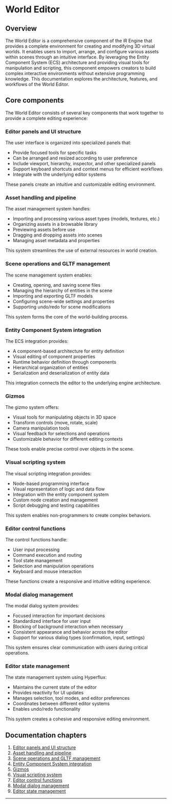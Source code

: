 # World Editor

## Overview

The World Editor is a comprehensive component of the iR Engine that provides a complete environment for creating and modifying 3D virtual worlds. It enables users to import, arrange, and configure various assets within scenes through an intuitive interface. By leveraging the Entity Component System (ECS) architecture and providing visual tools for manipulation and scripting, this component empowers creators to build complex interactive environments without extensive programming knowledge. This documentation explores the architecture, features, and workflows of the World Editor.

## Core components

The World Editor consists of several key components that work together to provide a complete editing experience:

### Editor panels and UI structure

The user interface is organized into specialized panels that:

- Provide focused tools for specific tasks
- Can be arranged and resized according to user preference
- Include viewport, hierarchy, inspector, and other specialized panels
- Support keyboard shortcuts and context menus for efficient workflows
- Integrate with the underlying editor systems

These panels create an intuitive and customizable editing environment.

### Asset handling and pipeline

The asset management system handles:

- Importing and processing various asset types (models, textures, etc.)
- Organizing assets in a browsable library
- Previewing assets before use
- Dragging and dropping assets into scenes
- Managing asset metadata and properties

This system streamlines the use of external resources in world creation.

### Scene operations and GLTF management

The scene management system enables:

- Creating, opening, and saving scene files
- Managing the hierarchy of entities in the scene
- Importing and exporting GLTF models
- Configuring scene-wide settings and properties
- Supporting undo/redo for scene modifications

This system forms the core of the world-building process.

### Entity Component System integration

The ECS integration provides:

- A component-based architecture for entity definition
- Visual editing of component properties
- Runtime behavior definition through components
- Hierarchical organization of entities
- Serialization and deserialization of entity data

This integration connects the editor to the underlying engine architecture.

### Gizmos

The gizmo system offers:

- Visual tools for manipulating objects in 3D space
- Transform controls (move, rotate, scale)
- Camera manipulation tools
- Visual feedback for selections and operations
- Customizable behavior for different editing contexts

These tools enable precise control over objects in the scene.

### Visual scripting system

The visual scripting integration provides:

- Node-based programming interface
- Visual representation of logic and data flow
- Integration with the entity component system
- Custom node creation and management
- Script debugging and testing capabilities

This system enables non-programmers to create complex behaviors.

### Editor control functions

The control functions handle:

- User input processing
- Command execution and routing
- Tool state management
- Selection and manipulation operations
- Keyboard and mouse interaction

These functions create a responsive and intuitive editing experience.

### Modal dialog management

The modal dialog system provides:

- Focused interaction for important decisions
- Standardized interface for user input
- Blocking of background interaction when necessary
- Consistent appearance and behavior across the editor
- Support for various dialog types (confirmation, input, settings)

This system ensures clear communication with users during critical operations.

### Editor state management

The state management system using Hyperflux:

- Maintains the current state of the editor
- Provides reactivity for UI updates
- Manages selection, tool modes, and editor preferences
- Coordinates between different editor systems
- Enables undo/redo functionality

This system creates a cohesive and responsive editing environment.

## Documentation chapters

1. [Editor panels and UI structure](01_editor_panels___ui_structure_.md)
2. [Asset handling and pipeline](02_asset_handling___pipeline_.md)
3. [Scene operations and GLTF management](03_scene_operations___gltf_management_.md)
4. [Entity Component System integration](04_entity_component_system__ecs____editor_integration_.md)
5. [Gizmos](05_gizmos_.md)
6. [Visual scripting system](06_visual_scripting_system_.md)
7. [Editor control functions](07_editor_control_functions_.md)
8. [Modal dialog management](08_modal_dialog_management_.md)
9. [Editor state management](09_editor_state_management__hyperflux__.md)

---


